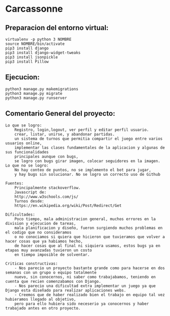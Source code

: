 # Carcassonne

## Preparacion del entorno virtual:

	virtualenv -p python 3 NOMBRE
	source NOMBRE/bin/activate
	pip3 install django
	pip3 install django-widget-tweaks
	pip3 install jsonpickle
	pip3 install Pillow 

## Ejecucion:

	python3 manage.py makemigrations
	python3 manage.py migrate
	python3 manage.py runserver
	
	

## Comentario General del proyecto:

	Lo que se logro:
		Registro, login,logout, ver perfil y editar perfil usuario.
		crear, listar, unirse, y abandonar partidas.
		un sistema de turnos que permitia compartir el juego entre varios usuarios online,
		implementar las clases fundamentales de la aplicacion y algunas de sus funcionalidades
		principales aunque con bugs,
		se logro con bugs girar imagen, colocar seguidores en la imagen.
	Lo que no se logro:
		No hay conteo de puntos, no se implemento el bot para jugar,
		y hay bugs sin solucionar. No se logro un correcto uso de Github

	Fuentes:
		Principalmente stackoverflow.
		Javascript de:
		http://www.w3schools.com/js/
		Turnos desde:
		https://en.wikipedia.org/wiki/Post/Redirect/Get

	Dificultades:
		Poco tiempo, mala administracion general, muchos errores en la division y ejecucion de tareas,
		mala planificacion y diseño, fueron surgiendo muchos problemas en el codigo que no consideramos 
		o no conociamos si quiera que hicieron que tuvieramos que volver a hacer cosas que ya habiamos hecho,
		de hacer cosas que al final ni siquiera usamos, estos bugs ya en etapas muy avanzadas tuvieron un costo 
		en tiempo imposible de solventar.

	Criticas constructivas: 
		- Nos parecio un proyecto bastante grande como para hacerse en dos semanas con un grupo o equipo totalmente 
		nuevo, sin conocernos, ni saber como trabajabamos, teniendo en cuenta que recien comenzabamos con Django.
		- Nos parecio una dificultad extra implementar un juego ya que Django esta diseñado para realizar aplicaciones webs.
		- Creemos que de haber realizado bien el trabajo en equipo tal vez hubieramos llegado al objetivo,  
		pero para ello hubiera sido neceserio ya conocernos y haber trabajado antes en otro proyecto.
